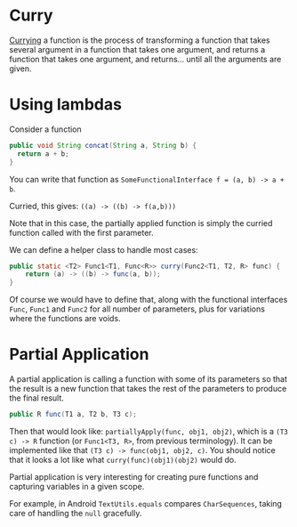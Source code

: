 # Curry

[Currying](https://en.wikipedia.org/wiki/Currying) a function is the process of transforming a function that takes several argument in a function that takes one argument, and returns a function that takes one argument, and returns... until all the arguments are given.

# Using lambdas

Consider a function

```java
public void String concat(String a, String b) {
  return a + b;
}
```

You can write that function as `SomeFunctionalInterface f = (a, b) -> a + b`.

Curried, this gives: `((a) -> ((b) -> f(a,b)))`

Note that in this case, the partially applied function is simply the curried function called with the first parameter.

We can define a helper class to handle most cases:

```java
public static <T2> Func1<T1, Func<R>> curry(Func2<T1, T2, R> func) {
    return (a) -> ((b) -> func(a, b));
}
```

Of course we would have to define that, along with the functional interfaces `Func`, `Func1` and `Func2` for all number of parameters, plus for variations where the functions are voids.

# Partial Application

A partial application is calling a function with some of its parameters so that the result is a new function that takes the rest of the parameters to produce the final result.

```java
public R func(T1 a, T2 b, T3 c);
```

Then that would look like: `partiallyApply(func, obj1, obj2)`, which is a `(T3 c) -> R` function (or `Func1<T3, R>`, from previous terminology). It can be implemented like that `(T3 c) -> func(obj1, obj2, c)`. You should notice that it looks a lot like what `curry(func)(obj1)(obj2)` would do.

Partial application is very interesting for creating pure functions and capturing variables in a given scope.

For example, in Android `TextUtils.equals` compares `CharSequences`, taking care of handling the `null` gracefully.
